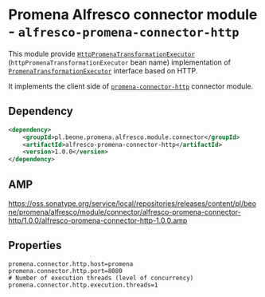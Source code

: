 # Promena Alfresco connector module - `alfresco-promena-connector-http`
This module provide [`HttpPromenaTransformationExecutor`](./src/main/kotlin/pl/beone/promena/alfresco/module/connector/http/external/HttpPromenaTransformationExecutor.kt) (`httpPromenaTransformationExecutor` bean name) implementation of [`PromenaTransformationExecutor`](./../../alfresco-promena-core/src/main/kotlin/pl/beone/promena/alfresco/module/core/contract/transformation/PromenaTransformationExecutor.kt) interface based on HTTP.

It implements the client side of [`promena-connector-http`](https://github.com/BeOne-PL/promena/tree/master/module/connector/http) connector module.

## Dependency
```xml
<dependency>
    <groupId>pl.beone.promena.alfresco.module.connector</groupId>
    <artifactId>alfresco-promena-connector-http</artifactId>
    <version>1.0.0</version>
</dependency>
```

## AMP
https://oss.sonatype.org/service/local/repositories/releases/content/pl/beone/promena/alfresco/module/connector/alfresco-promena-connector-http/1.0.0/alfresco-promena-connector-http-1.0.0.amp

## Properties
```properties
promena.connector.http.host=promena
promena.connector.http.port=8080
# Number of execution threads (level of concurrency)
promena.connector.http.execution.threads=1
```